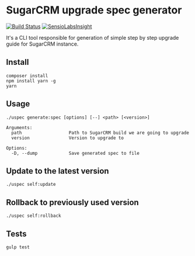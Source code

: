 # SugarCRM upgrade spec generator
[![Build Status](https://travis-ci.org/mikekamornikov/UpgradeSpec.svg?branch=master)](https://travis-ci.org/mikekamornikov/UpgradeSpec)
[![SensioLabsInsight](https://insight.sensiolabs.com/projects/74152ef7-7e2d-4668-90a5-af33e40eddec/mini.png)](https://insight.sensiolabs.com/projects/74152ef7-7e2d-4668-90a5-af33e40eddec)

It's a CLI tool responsible for generation of simple step by step upgrade guide for SugarCRM instance.   

## Install
```text
composer install
npm install yarn -g
yarn
```

## Usage
```text
./uspec generate:spec [options] [--] <path> [<version>]

Arguments:
  path                  Path to SugarCRM build we are going to upgrade
  version               Version to upgrade to

Options:
  -D, --dump            Save generated spec to file
```

## Update to the latest version
```text
./uspec self:update
```

## Rollback to previously used version
```text
./uspec self:rollback
```

## Tests
```text
gulp test
```
